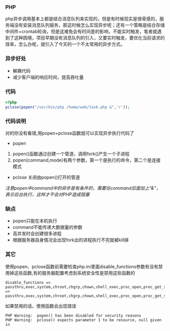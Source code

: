 ### PHP
php异步调用基本上都是结合消息队列来实现的，但是有时候现实是很骨感的，服务端没有安装消息队列服务，那这时候怎么实现异步呢；还有一个策略是结合存储中间件+crontab轮询，但是这难免会有时间差的影响，不能实时触发，笔者就遇到了这种困境，项目早期没有消息队列的引入，又要实时触发，要优化当前请求的效率，怎么办呢，就引入了今天的一个不太常用的异步方式。

### 异步好处

- 解耦代码
- 减少客户端的响应时间，提高吞吐量

### 代码
```php
<?php
pclose(popen("/usr/bin/php /home/web/task.php &",'r'));
```
### 代码说明

对的你没有看错,用popen+pclose函数就可以实现异步执行代码了

- popen
1. popen()函数通过创建一个管道，调用fork()产生一个子进程
2. popen(command,mode)有两个参数，第一个是执行的命令，第二个是连接模式

- pclose
关闭由popen()打开的管道

*注意popen中command中的异步是有条件的，需要在command后面加上“&”，表示后台执行，这样才不会对PHP造成阻塞*

### 缺点

- popen只能在本机执行
- command不能传递大数据量的参数
- 高并发时会创建很多进程
- 根据服务器自身情况会出现fork出的进程执行不完就被kill掉

### 其它

使用popen、pclose函数前需要检查php.ini里面disable_functions参数有没有禁用掉这些函数,有的服务器配置考虑到系统安全性是禁用这些函数的
```shell
disable_functions => passthru,exec,system,chroot,chgrp,chown,shell_exec,proc_open,proc_get_status,popen,ini_alter,ini_restore,dl,openlog,syslog,readlink,symlink,popepassthru,stream_socket_server => passthru,exec,system,chroot,chgrp,chown,shell_exec,proc_open,proc_get_status,popen,ini_alter,ini_restore,dl,openlog,syslog,readlink,symlink,popepassthru,stream_socket_server
```
如果禁用的话，使用函数会出现错误
```shell
PHP Warning:  popen() has been disabled for security reasons
PHP Warning:  pclose() expects parameter 1 to be resource, null given in 
```
